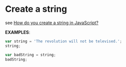 # Create a string

see [How do you create a string in JavaScript?](https://developer.mozilla.org/en-US/docs/Learn/JavaScript/First_steps/Strings#Creating_a_string)

**EXAMPLES**:

```javascript
var string = 'The revolution will not be televised.';
string;
```

```javascript
var badString = string;
badString;
```
